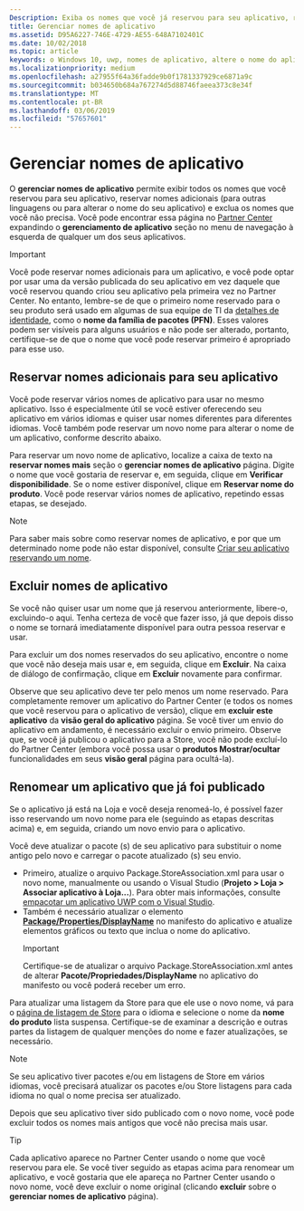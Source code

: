 ```yaml
---
Description: Exiba os nomes que você já reservou para seu aplicativo, reserve nomes adicionais (para outros idiomas ou para alterar o nome do aplicativo) e exclua nomes reservados de que você não precisa mais.
title: Gerenciar nomes de aplicativo
ms.assetid: D95A6227-746E-4729-AE55-648A7102401C
ms.date: 10/02/2018
ms.topic: article
keywords: o Windows 10, uwp, nomes de aplicativo, altere o nome do aplicativo, o nome do aplicativo de atualização, o nome do jogo, nome do produto
ms.localizationpriority: medium
ms.openlocfilehash: a27955f64a36fadde9b0f1781337929ce6871a9c
ms.sourcegitcommit: b034650b684a767274d5d88746faeea373c8e34f
ms.translationtype: MT
ms.contentlocale: pt-BR
ms.lasthandoff: 03/06/2019
ms.locfileid: "57657601"
---
```

# <a name="manage-app-names"></a>Gerenciar nomes de aplicativo

O **gerenciar nomes de aplicativo** permite exibir todos os nomes que você reservou para seu aplicativo, reservar nomes adicionais (para outras linguagens ou para alterar o nome do seu aplicativo) e exclua os nomes que você não precisa. Você pode encontrar essa página no [Partner Center](https://partner.microsoft.com/dashboard) expandindo o **gerenciamento de aplicativo** seção no menu de navegação à esquerda de qualquer um dos seus aplicativos.

> [!IMPORTANT]
> Você pode reservar nomes adicionais para um aplicativo, e você pode optar por usar uma da versão publicada do seu aplicativo em vez daquele que você reservou quando criou seu aplicativo pela primeira vez no Partner Center. No entanto, lembre-se de que o primeiro nome reservado para o seu produto será usado em algumas de sua equipe de TI da [detalhes de identidade](view-app-identity-details.md), como o **nome da família de pacotes (PFN)**. Esses valores podem ser visíveis para alguns usuários e não pode ser alterado, portanto, certifique-se de que o nome que você pode reservar primeiro é apropriado para esse uso.


## <a name="reserve-additional-names-for-your-app"></a>Reservar nomes adicionais para seu aplicativo

Você pode reservar vários nomes de aplicativo para usar no mesmo aplicativo. Isso é especialmente útil se você estiver oferecendo seu aplicativo em vários idiomas e quiser usar nomes diferentes para diferentes idiomas. Você também pode reservar um novo nome para alterar o nome de um aplicativo, conforme descrito abaixo.

Para reservar um novo nome de aplicativo, localize a caixa de texto na **reservar nomes mais** seção o **gerenciar nomes de aplicativo** página. Digite o nome que você gostaria de reservar e, em seguida, clique em **Verificar disponibilidade**. Se o nome estiver disponível, clique em **Reservar nome do produto**. Você pode reservar vários nomes de aplicativo, repetindo essas etapas, se desejado.

> [!NOTE]
> Para saber mais sobre como reservar nomes de aplicativo, e por que um determinado nome pode não estar disponível, consulte [Criar seu aplicativo reservando um nome](create-your-app-by-reserving-a-name.md).


## <a name="delete-app-names"></a>Excluir nomes de aplicativo

Se você não quiser usar um nome que já reservou anteriormente, libere-o, excluindo-o aqui. Tenha certeza de você que fazer isso, já que depois disso o nome se tornará imediatamente disponível para outra pessoa reservar e usar.

Para excluir um dos nomes reservados do seu aplicativo, encontre o nome que você não deseja mais usar e, em seguida, clique em **Excluir**. Na caixa de diálogo de confirmação, clique em **Excluir** novamente para confirmar.

Observe que seu aplicativo deve ter pelo menos um nome reservado. Para completamente remover um aplicativo do Partner Center (e todos os nomes que você reservou para o aplicativo de versão), clique em **excluir este aplicativo** da **visão geral do aplicativo** página. Se você tiver um envio do aplicativo em andamento, é necessário excluir o envio primeiro. Observe que, se você já publicou o aplicativo para a Store, você não pode excluí-lo do Partner Center (embora você possa usar o **produtos Mostrar/ocultar** funcionalidades em seus **visão geral** página para ocultá-la). 


## <a name="rename-an-app-that-has-already-been-published"></a>Renomear um aplicativo que já foi publicado

Se o aplicativo já está na Loja e você deseja renomeá-lo, é possível fazer isso reservando um novo nome para ele (seguindo as etapas descritas acima) e, em seguida, criando um novo envio para o aplicativo. 

Você deve atualizar o pacote (s) de seu aplicativo para substituir o nome antigo pelo novo e carregar o pacote atualizado (s) seu envio.
- Primeiro, atualize o arquivo Package.StoreAssociation.xml para usar o novo nome, manualmente ou usando o Visual Studio (**Projeto > Loja > Associar aplicativo à Loja...**). Para obter mais informações, consulte [empacotar um aplicativo UWP com o Visual Studio](../packaging/packaging-uwp-apps.md).
- Também é necessário atualizar o elemento [**Package/Properties/DisplayName**](https://docs.microsoft.com/uwp/schemas/appxpackage/uapmanifestschema/element-displayname) no manifesto do aplicativo e atualize elementos gráficos ou texto que inclua o nome do aplicativo. 
  > [!IMPORTANT]
  > Certifique-se de atualizar o arquivo Package.StoreAssociation.xml antes de alterar **Pacote/Propriedades/DisplayName** no aplicativo do manifesto ou você poderá receber um erro.

Para atualizar uma listagem da Store para que ele use o novo nome, vá para o [página de listagem de Store](create-app-store-listings.md) para o idioma e selecione o nome da **nome do produto** lista suspensa. Certifique-se de examinar a descrição e outras partes da listagem de qualquer menções do nome e fazer atualizações, se necessário.

> [!NOTE]
> Se seu aplicativo tiver pacotes e/ou em listagens de Store em vários idiomas, você precisará atualizar os pacotes e/ou Store listagens para cada idioma no qual o nome precisa ser atualizado.

Depois que seu aplicativo tiver sido publicado com o novo nome, você pode excluir todos os nomes mais antigos que você não precisa mais usar.

> [!TIP]
> Cada aplicativo aparece no Partner Center usando o nome que você reservou para ele. Se você tiver seguido as etapas acima para renomear um aplicativo, e você gostaria que ele apareça no Partner Center usando o novo nome, você deve excluir o nome original (clicando **excluir** sobre o **gerenciar nomes de aplicativo** página). 

 

 




